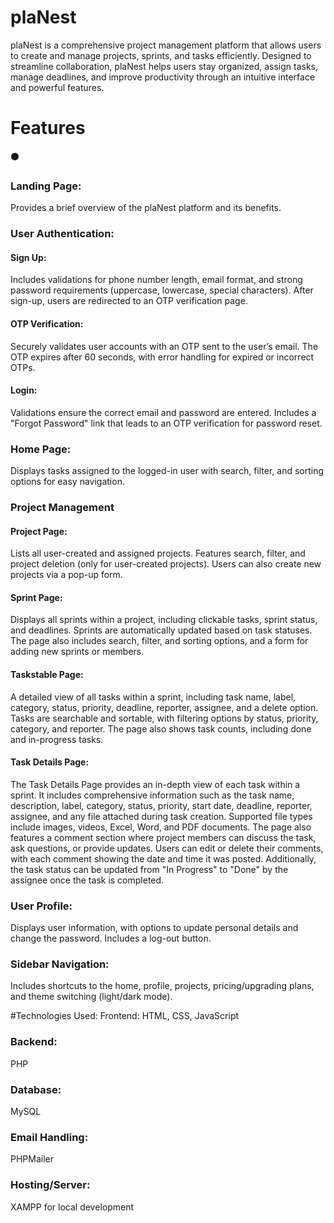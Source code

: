 # plaNest
plaNest is a comprehensive project management platform that allows users to create and manage projects, sprints, and tasks efficiently. Designed to streamline collaboration, plaNest helps users stay organized, assign tasks, manage deadlines, and improve productivity through an intuitive interface and powerful features.

<h1>Features</h1>

⚫<h3>Landing Page:</h3>
Provides a brief overview of the plaNest platform and its benefits.

<h3>User Authentication:</h3>
<h4>Sign Up:</h4> Includes validations for phone number length, email format, and strong password requirements (uppercase, lowercase, special characters). After sign-up, users are redirected to an OTP verification page.
<h4>OTP Verification:</h4>Securely validates user accounts with an OTP sent to the user’s email. The OTP expires after 60 seconds, with error handling for expired or incorrect OTPs.
<h4>Login:</h4>Validations ensure the correct email and password are entered. Includes a "Forgot Password" link that leads to an OTP verification for password reset.

<h3>Home Page: </h3>
Displays tasks assigned to the logged-in user with search, filter, and sorting options for easy navigation.

<h3>Project Management</h3>
<h4>Project Page:</h4>Lists all user-created and assigned projects. Features search, filter, and project deletion (only for user-created projects). Users can also create new projects via a pop-up form.
<h4>Sprint Page:</h4>Displays all sprints within a project, including clickable tasks, sprint status, and deadlines. Sprints are automatically updated based on task statuses. The page also includes search, filter, and sorting options, and a form for adding new sprints or members.
<h4>Taskstable Page:</h4>A detailed view of all tasks within a sprint, including task name, label, category, status, priority, deadline, reporter, assignee, and a delete option. Tasks are searchable and sortable, with filtering options by status, priority, category, and reporter. The page also shows task counts, including done and in-progress tasks.
<h4>Task Details Page:</h4>The Task Details Page provides an in-depth view of each task within a sprint. It includes comprehensive information such as the task name, description, label, category, status, priority, start date, deadline, reporter, assignee, and any file attached during task creation. Supported file types include images, videos, Excel, Word, and PDF documents. The page also features a comment section where project members can discuss the task, ask questions, or provide updates. Users can edit or delete their comments, with each comment showing the date and time it was posted. Additionally, the task status can be updated from "In Progress" to "Done" by the assignee once the task is completed.

<h3>User Profile:</h3>
Displays user information, with options to update personal details and change the password. Includes a log-out button.

<h3>Sidebar Navigation:</h3>
Includes shortcuts to the home, profile, projects, pricing/upgrading plans, and theme switching (light/dark mode).

#Technologies Used:
<hh3>Frontend:</h3> HTML, CSS, JavaScript
<h3>Backend:</h3> PHP
<h3>Database:</h3> MySQL
<h3>Email Handling:</h3> PHPMailer
<h3>Hosting/Server:</h3> XAMPP for local development
